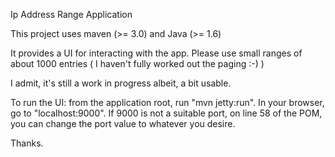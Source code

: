 Ip Address Range Application

This project uses maven (>= 3.0) and Java (>= 1.6)

It provides a UI for interacting with the app.
Please use small ranges of about 1000 entries ( I haven't fully worked out the paging :-) )

I admit, it's still a work in progress albeit, a bit usable.

To run the UI:
from the application root, run "mvn jetty:run".
In your browser, go to "localhost:9000".
If 9000 is not a suitable port, on line 58 of the POM, you can change the port value to whatever you desire.

Thanks.

